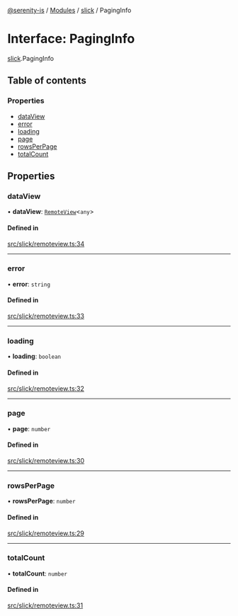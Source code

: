 [@serenity-is](../README.md) / [Modules](../modules.md) / [slick](../modules/slick.md) / PagingInfo

# Interface: PagingInfo

[slick](../modules/slick.md).PagingInfo

## Table of contents

### Properties

- [dataView](slick.PagingInfo.md#dataview)
- [error](slick.PagingInfo.md#error)
- [loading](slick.PagingInfo.md#loading)
- [page](slick.PagingInfo.md#page)
- [rowsPerPage](slick.PagingInfo.md#rowsperpage)
- [totalCount](slick.PagingInfo.md#totalcount)

## Properties

### dataView

• **dataView**: [`RemoteView`](../classes/slick.RemoteView.md)<`any`\>

#### Defined in

[src/slick/remoteview.ts:34](https://github.com/serenity-is/serenity/blob/master/packages/corelib/src/slick/remoteview.ts#L34)

___

### error

• **error**: `string`

#### Defined in

[src/slick/remoteview.ts:33](https://github.com/serenity-is/serenity/blob/master/packages/corelib/src/slick/remoteview.ts#L33)

___

### loading

• **loading**: `boolean`

#### Defined in

[src/slick/remoteview.ts:32](https://github.com/serenity-is/serenity/blob/master/packages/corelib/src/slick/remoteview.ts#L32)

___

### page

• **page**: `number`

#### Defined in

[src/slick/remoteview.ts:30](https://github.com/serenity-is/serenity/blob/master/packages/corelib/src/slick/remoteview.ts#L30)

___

### rowsPerPage

• **rowsPerPage**: `number`

#### Defined in

[src/slick/remoteview.ts:29](https://github.com/serenity-is/serenity/blob/master/packages/corelib/src/slick/remoteview.ts#L29)

___

### totalCount

• **totalCount**: `number`

#### Defined in

[src/slick/remoteview.ts:31](https://github.com/serenity-is/serenity/blob/master/packages/corelib/src/slick/remoteview.ts#L31)
